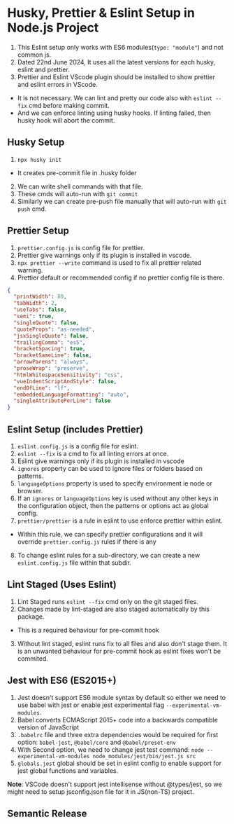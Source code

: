 # Husky, Prettier & Eslint Setup in Node.js Project
1. This Eslint setup only works with ES6 modules(`type: "module"`) and not common js.
2. Dated 22nd June 2024, It uses all the latest versions for each husky, eslint and prettier.
3. Prettier and Eslint VScode plugin should be installed to show prettier and eslint errors in VScode.
  - It is not necessary. We can lint and pretty our code also with `eslint --fix` cmd before making commit. 
  - And we can enforce linting using husky hooks. If linting failed, then husky hook will abort the commit.


## Husky Setup
1. `npx husky init`
  - It creates pre-commit file in .husky folder
2. We can write shell commands with that file.
3. These cmds will auto-run with `git commit`
4. Similarly we can create pre-push file manually that will auto-run with `git push` cmd.


## Prettier Setup
1. `prettier.config.js` is config file for prettier.
2. Prettier give warnings only if its plugin is installed in vscode.
3. `npx prettier --write` command is used to fix all prettier related warning.
4. Prettier default or recommended config if no prettier config file is there.
```json
{
  "printWidth": 80,
  "tabWidth": 2,
  "useTabs": false,
  "semi": true,
  "singleQuote": false,
  "quoteProps": "as-needed",
  "jsxSingleQuote": false,
  "trailingComma": "es5",
  "bracketSpacing": true,
  "bracketSameLine": false,
  "arrowParens": "always",
  "proseWrap": "preserve",
  "htmlWhitespaceSensitivity": "css",
  "vueIndentScriptAndStyle": false,
  "endOfLine": "lf",
  "embeddedLanguageFormatting": "auto",
  "singleAttributePerLine": false
}
```

## Eslint Setup (includes Prettier)
1. `eslint.config.js` is a config file for eslint.
2. `eslint --fix` is a cmd to fix all linting errors at once.
3. Eslint give warnings only if its plugin is installed in vscode
4. `ignores` property can be used to ignore files or folders based on patterns.
5. `languageOptions` property is used to specify environment ie node or browser.
6. If an `ignores` or `languageOptions` key is used without any other keys in the configuration object, then the patterns or options act as global config.
7. `prettier/prettier` is a rule in eslint to use enforce prettier within eslint.
  - Within this rule, we can specify prettier configurations and it will override `prettier.config.js` rules if there is any
8. To change eslint rules for a sub-directory, we can create a new `eslint.config.js` file within that subdir.


## Lint Staged (Uses Eslint)
1. Lint Staged runs `eslint --fix` cmd only on the git staged files.
2. Changes made by lint-staged are also staged automatically by this package.
  - This is a required behaviour for pre-commit hook
3. Without lint staged, eslint runs fix to all files and also don't stage them. It is an unwanted behaviour for pre-commit hook as eslint fixes won't be commited.


## Jest with ES6 (ES2015+)
1. Jest doesn't support ES6 module syntax by default so either we need to use babel with jest or enable jest experimental flag `--experimental-vm-modules`.
2. Babel converts ECMAScript 2015+ code into a backwards compatible version of JavaScript
3. `.babelrc` file and three extra dependencies would be required for first option: `babel-jest`, `@babel/core` and `@babel/preset-env`
4. With Second option, we need to change jest test command: `node --experimental-vm-modules node_modules/jest/bin/jest.js src`
5. `globals.jest` global should be set in eslint config to enable support for jest global functions and variables.

**Note**: VSCode doesn't support jest intellisense without @types/jest, so we might need to setup jsconfig.json file for it in JS(non-TS) project.


## Semantic Release